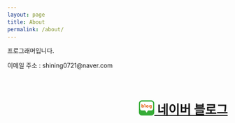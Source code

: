 ```yaml
---
layout: page
title: About
permalink: /about/
---
```


<p>프로그래머입니다.</p>

<p>이메일 주소 : shining0721@naver.com</p>
<br>
<h1><a href="https://blog.naver.com/shining0721" style="float:right;">&nbsp;네이버 블로그</a><img src="/assets/Image/Blog-Image.png" width="35" height="35" style="float:right;display:inline;"></h1>
<br>
